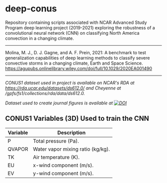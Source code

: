 # deep-conus
Repository containing scripts associated with NCAR Advanced Study Program deep learning project (2019-2021) exploring the robustness of a convolutional neural network (CNN) on classifying North America convection in a changing climate.

------------

Molina, M. J., D. J. Gagne, and A. F. Prein, 2021: A benchmark to test generalization capabilities of deep learning methods to classify severe convective storms in a changing climate, Earth and Space Science. https://agupubs.onlinelibrary.wiley.com/doi/full/10.1029/2020EA001490

------------

_CONUS1 dataset used in project is available on NCAR's RDA at https://rda.ucar.edu/datasets/ds612.0/ and Cheyenne at /gpfs/fs1/collections/rda/data/ds612.0._

_Dataset used to create journal figures is available at [![DOI](https://zenodo.org/badge/DOI/10.5281/zenodo.4052585.svg)](https://doi.org/10.5281/zenodo.4052585)_

## CONUS1 Variables (3D) Used to train the CNN
| Variable | Description |
| ----------- | ----------- |
| P | Total pressure (Pa). |
| QVAPOR | Water vapor mixing ratio (kg/kg). |
| TK | Air temperature (K). |
| EU | x-wind component (m/s). |
| EV | y-wind component (m/s). |
